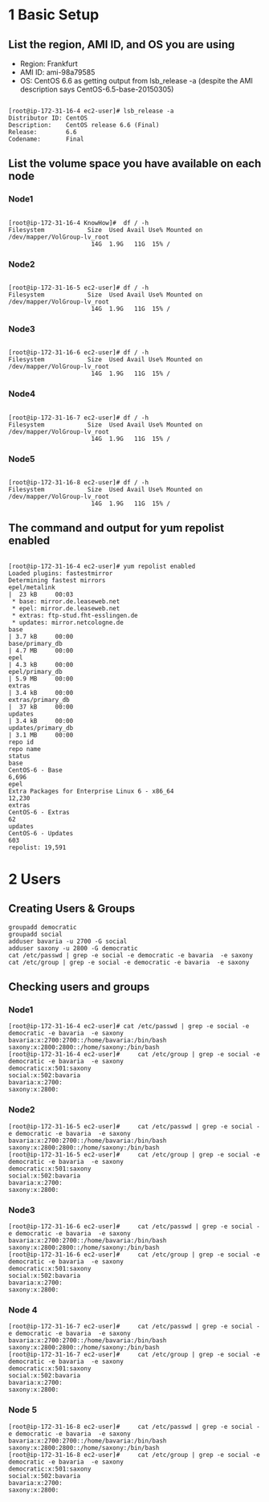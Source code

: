 # 1 Basic Setup

## List the region, AMI ID, and OS you are using
* Region: Frankfurt
* AMI ID: ami-98a79585
* OS: CentOS 6.6 as getting output from lsb_release -a (despite the AMI description says CentOS-6.5-base-20150305)

<pre><code>
[root@ip-172-31-16-4 ec2-user]# lsb_release -a
Distributor ID: CentOS
Description:    CentOS release 6.6 (Final)
Release:        6.6
Codename:       Final
</code></pre>

## List the volume space you have available on each node

### Node1
<pre><code>
[root@ip-172-31-16-4 KnowHow]#  df / -h
Filesystem            Size  Used Avail Use% Mounted on
/dev/mapper/VolGroup-lv_root
                       14G  1.9G   11G  15% /
</code></pre>
### Node2
<pre><code>
[root@ip-172-31-16-5 ec2-user]# df / -h
Filesystem            Size  Used Avail Use% Mounted on
/dev/mapper/VolGroup-lv_root
                       14G  1.9G   11G  15% /
</code></pre>
### Node3
<pre><code>
[root@ip-172-31-16-6 ec2-user]# df / -h
Filesystem            Size  Used Avail Use% Mounted on
/dev/mapper/VolGroup-lv_root
                       14G  1.9G   11G  15% /
</code></pre>
### Node4
<pre><code>
[root@ip-172-31-16-7 ec2-user]# df / -h
Filesystem            Size  Used Avail Use% Mounted on
/dev/mapper/VolGroup-lv_root
                       14G  1.9G   11G  15% /
</code></pre>
### Node5
<pre><code>
[root@ip-172-31-16-8 ec2-user]# df / -h
Filesystem            Size  Used Avail Use% Mounted on
/dev/mapper/VolGroup-lv_root
                       14G  1.9G   11G  15% /
</code></pre>

## The command and output for yum repolist enabled
<pre><code>
[root@ip-172-31-16-4 ec2-user]# yum repolist enabled
Loaded plugins: fastestmirror
Determining fastest mirrors
epel/metalink                                                                                                                                                         |  23 kB     00:03
 * base: mirror.de.leaseweb.net
 * epel: mirror.de.leaseweb.net
 * extras: ftp-stud.fht-esslingen.de
 * updates: mirror.netcologne.de
base                                                                                                                                                                  | 3.7 kB     00:00
base/primary_db                                                                                                                                                       | 4.7 MB     00:00
epel                                                                                                                                                                  | 4.3 kB     00:00
epel/primary_db                                                                                                                                                       | 5.9 MB     00:00
extras                                                                                                                                                                | 3.4 kB     00:00
extras/primary_db                                                                                                                                                     |  37 kB     00:00
updates                                                                                                                                                               | 3.4 kB     00:00
updates/primary_db                                                                                                                                                    | 3.1 MB     00:00
repo id                                                                 repo name                                                                                                      status
base                                                                    CentOS-6 - Base                                                                                                 6,696
epel                                                                    Extra Packages for Enterprise Linux 6 - x86_64                                                                 12,230
extras                                                                  CentOS-6 - Extras                                                                                                  62
updates                                                                 CentOS-6 - Updates                                                                                                603
repolist: 19,591
</code></pre>

# 2 Users

## Creating Users & Groups
    groupadd democratic
    groupadd social
    adduser bavaria -u 2700 -G social
    adduser saxony -u 2800 -G democratic
    cat /etc/passwd | grep -e social -e democratic -e bavaria  -e saxony
    cat /etc/group | grep -e social -e democratic -e bavaria  -e saxony
    
## Checking users and groups
### Node1
    [root@ip-172-31-16-4 ec2-user]# cat /etc/passwd | grep -e social -e democratic -e bavaria  -e saxony
    bavaria:x:2700:2700::/home/bavaria:/bin/bash
    saxony:x:2800:2800::/home/saxony:/bin/bash
    [root@ip-172-31-16-4 ec2-user]#     cat /etc/group | grep -e social -e democratic -e bavaria  -e saxony
    democratic:x:501:saxony
    social:x:502:bavaria
    bavaria:x:2700:
    saxony:x:2800:
### Node2
    [root@ip-172-31-16-5 ec2-user]#     cat /etc/passwd | grep -e social -e democratic -e bavaria  -e saxony
    bavaria:x:2700:2700::/home/bavaria:/bin/bash
    saxony:x:2800:2800::/home/saxony:/bin/bash
    [root@ip-172-31-16-5 ec2-user]#     cat /etc/group | grep -e social -e democratic -e bavaria  -e saxony
    democratic:x:501:saxony
    social:x:502:bavaria
    bavaria:x:2700:
    saxony:x:2800:
### Node3
    [root@ip-172-31-16-6 ec2-user]#     cat /etc/passwd | grep -e social -e democratic -e bavaria  -e saxony
    bavaria:x:2700:2700::/home/bavaria:/bin/bash
    saxony:x:2800:2800::/home/saxony:/bin/bash
    [root@ip-172-31-16-6 ec2-user]#     cat /etc/group | grep -e social -e democratic -e bavaria  -e saxony
    democratic:x:501:saxony
    social:x:502:bavaria
    bavaria:x:2700:
    saxony:x:2800:
### Node 4
    [root@ip-172-31-16-7 ec2-user]#     cat /etc/passwd | grep -e social -e democratic -e bavaria  -e saxony
    bavaria:x:2700:2700::/home/bavaria:/bin/bash
    saxony:x:2800:2800::/home/saxony:/bin/bash
    [root@ip-172-31-16-7 ec2-user]#     cat /etc/group | grep -e social -e democratic -e bavaria  -e saxony
    democratic:x:501:saxony
    social:x:502:bavaria
    bavaria:x:2700:
    saxony:x:2800:
### Node 5
    [root@ip-172-31-16-8 ec2-user]#     cat /etc/passwd | grep -e social -e democratic -e bavaria  -e saxony
    bavaria:x:2700:2700::/home/bavaria:/bin/bash
    saxony:x:2800:2800::/home/saxony:/bin/bash
    [root@ip-172-31-16-8 ec2-user]#     cat /etc/group | grep -e social -e democratic -e bavaria  -e saxony
    democratic:x:501:saxony
    social:x:502:bavaria
    bavaria:x:2700:
    saxony:x:2800:

